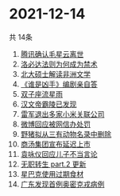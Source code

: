 # 2021-12-14
  共 14条

  <!-- BEGIN -->
  <!-- 最后更新时间:Tue Dec 14 2021 12:18:04 GMT+0000 (Coordinated Universal Time) -->
  1. [腾讯确认毛星云离世](https://www.zhihu.com/search?q=毛星云)
1. [洛必达法则为何成为禁术](https://www.zhihu.com/search?q=洛必达法则)
1. [北大硕士解读非洲文学](https://www.zhihu.com/search?q=非洲文学)
1. [《谁是凶手》编剧亲自答](https://www.zhihu.com/search?q=谁是凶手)
1. [双子座流星雨](https://www.zhihu.com/search?q=流星雨)
1. [汉文帝霸陵已发现](https://www.zhihu.com/search?q=汉文帝霸陵)
1. [雷军退出多家小米关联公司](https://www.zhihu.com/search?q=雷军)
1. [微博回应被网信办处罚](https://www.zhihu.com/search?q=微博)
1. [野猪拟从三有动物名录中删除](https://www.zhihu.com/search?q=野猪)
1. [商汤集团宣布延迟上市](https://www.zhihu.com/search?q=商汤集团)
1. [袁咏仪回应儿子不当言论](https://www.zhihu.com/search?q=袁咏仪)
1. [无职转生 part.2 更新](https://www.zhihu.com/search?q=无职转生)
1. [星巴克使用过期食材](https://www.zhihu.com/search?q=星巴克)
1. [广东发现首例奥密克戎病例](https://www.zhihu.com/search?q=广东疫情)
  <!-- END -->
  